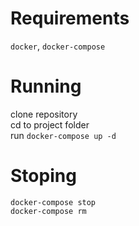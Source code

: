 # Requirements
`docker`, `docker-compose`

# Running
clone repository  
cd to project folder  
run 
```docker-compose up -d```

# Stoping
```docker-compose stop```  
```docker-compose rm```